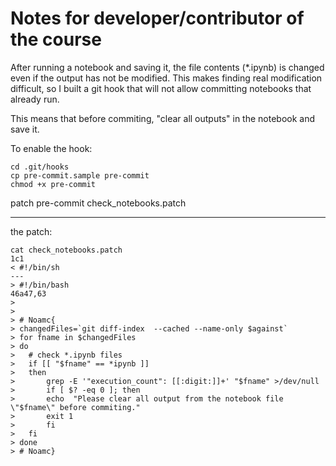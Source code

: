 # Notes for developer/contributor of the course

After running a notebook and saving it, the file contents (*.ipynb) is changed even if the output has not be modified.
This makes finding real modification difficult, so I built a git hook that will not allow committing notebooks that already run.

This means that before commiting, "clear all outputs" in the notebook and save it.

To enable the hook:

```
cd .git/hooks
cp pre-commit.sample pre-commit
chmod +x pre-commit
```
patch pre-commit  check_notebooks.patch

-------
the patch:

```
cat check_notebooks.patch
1c1
< #!/bin/sh
---
> #!/bin/bash
46a47,63
>
>
> # Noamc{
> changedFiles=`git diff-index  --cached --name-only $against`
> for fname in $changedFiles
> do
>  	# check *.ipynb files
> 	if [[ "$fname" == *ipynb ]]
> 	then
> 		grep -E '"execution_count": [[:digit:]]+' "$fname" >/dev/null
> 		if [ $? -eq 0 ]; then
> 		echo  "Please clear all output from the notebook file \"$fname\" before commiting."
> 		exit 1
> 		fi
> 	fi
> done
> # Noamc}
```

